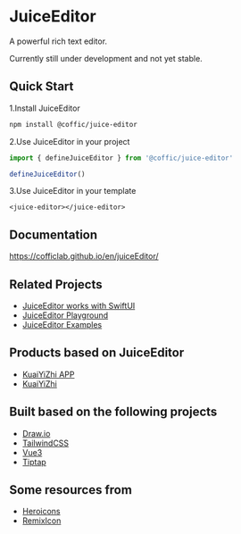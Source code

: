# JuiceEditor

A powerful rich text editor.

Currently still under development and not yet stable.

## Quick Start

1.Install JuiceEditor

```bash
npm install @coffic/juice-editor
```

2.Use JuiceEditor in your project  

```js
import { defineJuiceEditor } from '@coffic/juice-editor'

defineJuiceEditor()
```

3.Use JuiceEditor in your template

```vue
<juice-editor></juice-editor>
```

## Documentation

<https://cofficlab.github.io/en/juiceEditor/>

## Related Projects

- [JuiceEditor works with SwiftUI](https://github.com/cofficlab/JuiceEditorSwift)
- [JuiceEditor Playground](https://github.com/cofficlab/JuiceEditor-Playground)
- [JuiceEditor Examples](https://github.com/cofficlab/JuiceEditor-Examples)

## Products based on JuiceEditor

- [KuaiYiZhi APP](https://apps.apple.com/cn/app/%E5%BF%AB%E6%98%93%E7%9F%A5/id6457892799)
- [KuaiYiZhi](https://www.kuaiyizhi.cn)

## Built based on the following projects

- [Draw.io](https://github.com/jgraph/drawio)
- [TailwindCSS](https://tailwindcss.com/)
- [Vue3](https://v3.vuejs.org/)
- [Tiptap](https://tiptap.dev/)

## Some resources from

- [Heroicons](https://heroicons.com)
- [RemixIcon](https://remixicon.com)

